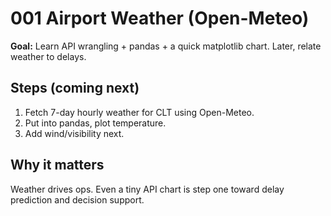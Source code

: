 # 001  Airport Weather (Open-Meteo)

**Goal:** Learn API wrangling + pandas + a quick matplotlib chart. Later, relate weather to delays.

## Steps (coming next)
1) Fetch 7-day hourly weather for CLT using Open-Meteo.
2) Put into pandas, plot temperature.
3) Add wind/visibility next.

## Why it matters
Weather drives ops. Even a tiny API chart is step one toward delay prediction and decision support.
